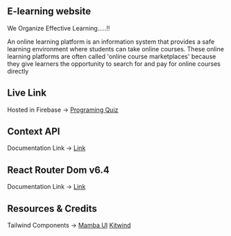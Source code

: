 ## E-learning website

We Organize Effective Learning.....!!

An online learning platform is an information system that provides a safe learning environment where students can take online courses. These online learning platforms are often called 'online course marketplaces' because they give learners the opportunity to search for and pay for online courses directly




## Live Link
Hosted in Firebase -> [Programing Quiz](https://e-learning-4a147.web.app/)

## Context API

Documentation Link -> [Link](https://reactjs.org/docs/context.html#api)

## React Router Dom v6.4 
Documentation Link -> [Link](https://reactrouter.com/en/main/start/overview)

## Resources & Credits
Tailwind Components -> 
[Mamba UI](https://www.mambaui.com/)
[Kitwind](https://kitwind.io/products/kometa/components)


